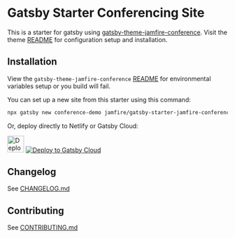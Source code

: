 # Gatsby Starter Conferencing Site

This is a starter for gatsby using [gatsby-theme-jamfire-conference](https://github.com/jamfire/gatsby-theme-jamfire-conference). Visit the theme [README](https://github.com/jamfire/gatsby-theme-jamfire-conference/blob/master/README.md) for configuration setup and installation.

## Installation

View the ```gatsby-theme-jamfire-conference``` [README](https://github.com/jamfire/gatsby-theme-jamfire-conference/blob/master/README.md#seting-up-your-environment) for environmental variables setup or you build will fail. 

You can set up a new site from this starter using this command:

```bash
npx gatsby new conference-demo jamfire/gatsby-starter-jamfire-conference
```

Or, deploy directly to Netlify or Gatsby Cloud:

[<img src="https://www.netlify.com/img/deploy/button.svg" alt="Deploy to Netlify" height="38">](https://app.netlify.com/start/deploy?repository=https://github.com/jamfire/gatsby-starter-jamfire-conference) [<img src="https://www.gatsbyjs.com/deploynow.svg" alt="Deploy to Gatsby Cloud">](https://www.gatsbyjs.com/dashboard/deploynow?url=https://github.com/jamfire/gatsby-starter-jamfire-conference)

## Changelog

See [CHANGELOG.md](CHANGELOG.md)

## Contributing

See [CONTRIBUTING.md](CONTRIBUTING.md)

